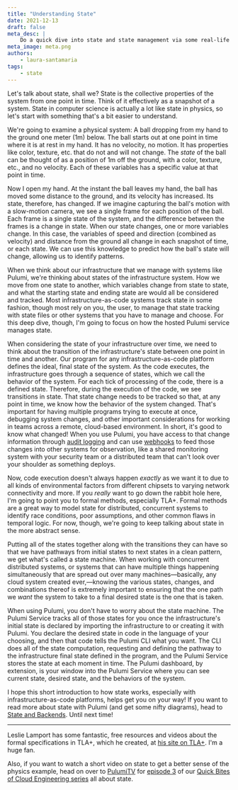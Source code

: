 ```yaml
---
title: "Understanding State"
date: 2021-12-13
draft: false
meta_desc: |
    Do a quick dive into state and state management via some real-life physics.
meta_image: meta.png
authors:
    - laura-santamaria
tags:
    - state
---
```


Let's talk about state, shall we? State is the collective properties of the
system from one point in time. Think of it effectively as a snapshot of a
system. State in computer science is actually a lot like state in physics, so
let's start with something that's a bit easier to understand.

We're going to examine a physical system: A ball dropping from my hand to the
ground one meter (1m) below. The ball starts out at one point in time where it
is at rest in my hand. It has no velocity, no motion. It has properties like
color, texture, etc. that do not and will not change. The _state_ of the ball
can be thought of as a position of 1m off the ground, with a color, texture,
etc., and no velocity. Each of these variables has a specific value at that
point in time.

Now I open my hand. At the instant the ball leaves my hand, the ball has moved
some distance to the ground, and its velocity has increased. Its state,
therefore, has changed. If we imagine capturing the ball's motion with a
slow-motion camera, we see a single frame for each position of the ball. Each
frame is a single state of the system, and the difference between the frames is
a change in state. When our state changes, one or more variables change. In this
case, the variables of speed and direction (combined as velocity) and distance
from the ground all change in each snapshot of time, or each state. We can use
this knowledge to predict how the ball's state will change, allowing us to
identify patterns.

When we think about our infrastructure that we manage with systems like Pulumi,
we're thinking about states of the infrastructure system. How we move from one
state to another, which variables change from state to state, and what the
starting state and ending state are would all be considered and tracked. Most
infrastructure-as-code systems track state in some fashion, though most rely on
you, the user, to manage that state tracking with state files or other systems
that you have to manage and choose. For this deep dive, though, I'm going to
focus on how the hosted Pulumi service manages state.

When considering the state of your infrastructure over time, we need to think
about the transition of the infrastructure's state between one point in time and
another. Our program for any infrastructure-as-code platform defines the ideal,
final state of the system. As the code executes, the infrastructure goes through
a sequence of states, which we call the behavior of the system. For each tick of
processing of the code, there is a defined state. Therefore, during the
execution of the code, we see transitions in state. That state change needs to
be tracked so that, at any point in time, we know how the behavior of the system
changed. That's important for having multiple programs trying to execute at
once, debugging system changes, and other important considerations for working
in teams across a remote, cloud-based environment. In short, it's good to know
what changed! When you use Pulumi, you have access to that change information
through [audit logging](https://www.pulumi.com/docs/intro/pulumi-service/audit-logs/)
and can use [webhooks](https://www.pulumi.com/docs/intro/pulumi-service/webhooks/) to
feed those changes into other systems for observation, like a shared monitoring
system with your security team or a distributed team that can't look over your
shoulder as something deploys.

Now, code execution doesn't always happen *exactly* as we want it to due to all
kinds of environmental factors from different chipsets to varying network
connectivity and more. If you *really* want to go down the rabbit hole here, I'm
going to point you to formal methods, especially TLA+. Formal methods are a
great way to model state for distributed, concurrent systems to identify race
conditions, poor assumptions, and other common flaws in temporal logic. For now,
though, we're going to keep talking about state in the more abstract sense.

Putting all of the states together along with the transitions they can have so
that we have pathways from initial states to next states in a clean pattern, we
get what's called a state machine. When working with concurrent distributed
systems, or systems that can have multiple things happening simultaneously that
are spread out over many machines&mdash;basically, any cloud system created
ever,&mdash;knowing the various states, changes, and combinations thereof is
extremely important to ensuring that the one path we *want* the system to take
to a final desired state is the one that is taken.

When using Pulumi, you don't have to worry about the state machine. The Pulumi
Service tracks all of those states for you once the infrastructure's initial
state is declared by importing the infrastructure to or creating it with Pulumi.
You declare the desired state in code in the language of your choosing, and then
that code tells the Pulumi CLI what you want. The CLI does all of the state
computation, requesting and defining the pathway to the infrastructure final
state defined in the program, and the Pulumi Service stores the state at each
moment in time. The Pulumi dashboard, by extension, is your window into the
Pulumi Service where you can see current state, desired state, and the behaviors
of the system.

I hope this short introduction to how state works, especially with
infrastructure-as-code platforms, helps get you on your way! If you want to read
more about state with Pulumi (and get some nifty diagrams), head to
[State and Backends](/docs/intro/concepts/state/). Until
next time!

---

Leslie Lamport has some fantastic, free resources and videos about the formal
specifications in TLA+, which he created, at [his site on TLA+](http://lamport.azurewebsites.net/tla/tla.html). I'm a huge fan.

Also, if you want to watch a short video on state to get a better sense of the
physics example, head on over to
[PulumiTV](https://www.youtube.com/c/PulumiTV/videos) for [episode
3](https://youtu.be/u2C71uF0rdM) of our [Quick Bites of Cloud Engineering
series](https://youtube.com/playlist?list=PLyy8Vx2ZoWlohOiedbaQqT5xYRkcDsm10)
all about state.
